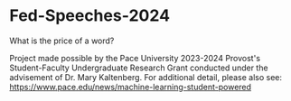 # Fed-Speeches-2024
What is the price of a word?

Project made possible by the Pace University 2023-2024 Provost's Student-Faculty Undergraduate Research Grant conducted under the advisement of Dr. Mary Kaltenberg.
For additional detail, please also see: https://www.pace.edu/news/machine-learning-student-powered
